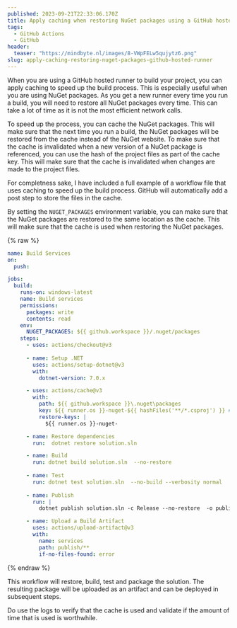 ```yaml
---
published: 2023-09-21T22:33:06.170Z
title: Apply caching when restoring NuGet packages using a GitHub hosted runner
tags:
  - GitHub Actions
  - GitHub
header:
  teaser: "https://mindbyte.nl/images/8-VWpFELw5qujytz6.png"
slug: apply-caching-restoring-nuget-packages-github-hosted-runner
---
```


When you are using a GitHub hosted runner to build your project, you can apply caching to speed up the build process. This is especially useful when you are using NuGet packages. 
As you get a new runner every time you run a build, you will need to restore all NuGet packages every time. This can take a lot of time as it is not the most efficient network calls. 

To speed up the process, you can cache the NuGet packages. This will make sure that the next time you run a build, the NuGet packages will be restored from the cache instead of the NuGet website. 
To make sure that the cache is invalidated when a new version of a NuGet package is referenced, you can use the hash of the project files as part of the cache key. This will make sure that the cache is invalidated when changes are made to the project files.

For completness sake, I have included a full example of a workflow file that uses caching to speed up the build process. GitHub will automatically add a post step to store the files in the cache.

By setting the `NUGET_PACKAGES` environment variable, you can make sure that the NuGet packages are restored to the same location as the cache. This will make sure that the cache is used when restoring the NuGet packages.

{% raw %}
```yaml
name: Build Services
on:
  push:

jobs:
  build:
    runs-on: windows-latest
    name: Build services
    permissions:
      packages: write
      contents: read
    env:
      NUGET_PACKAGES: ${{ github.workspace }}/.nuget/packages    
    steps:
      - uses: actions/checkout@v3
      
      - name: Setup .NET
        uses: actions/setup-dotnet@v3
        with:
          dotnet-version: 7.0.x

      - uses: actions/cache@v3
        with:
          path: ${{ github.workspace }}\.nuget\packages
          key: ${{ runner.os }}-nuget-${{ hashFiles('**/*.csproj') }} #hash of project files
          restore-keys: |
            ${{ runner.os }}-nuget-

      - name: Restore dependencies
        run:  dotnet restore solution.sln 

      - name: Build
        run: dotnet build solution.sln  --no-restore
        
      - name: Test
        run: dotnet test solution.sln  --no-build --verbosity normal
      
      - name: Publish
        run: | 
          dotnet publish solution.sln -c Release --no-restore  -o publish 

      - name: Upload a Build Artifact
        uses: actions/upload-artifact@v3
        with:
          name: services
          path: publish/**
          if-no-files-found: error 
```
{% endraw %}

This workflow will restore, build, test and package the solution. The resulting package will be uploaded as an artifact and can be deployed in subsequent steps.

Do use the logs to verify that the cache is used and validate if the amount of time that is used is worthwhile. 